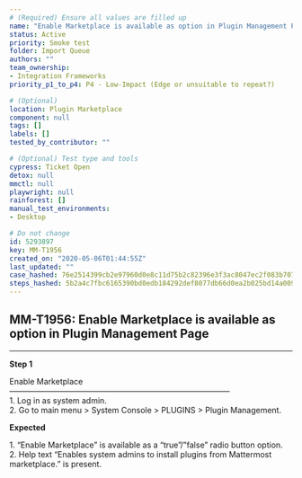 ```yaml
---
# (Required) Ensure all values are filled up
name: "Enable Marketplace is available as option in Plugin Management Page"
status: Active
priority: Smoke test
folder: Import Queue
authors: ""
team_ownership:
- Integration Frameworks
priority_p1_to_p4: P4 - Low-Impact (Edge or unsuitable to repeat?)

# (Optional)
location: Plugin Marketplace
component: null
tags: []
labels: []
tested_by_contributor: ""

# (Optional) Test type and tools
cypress: Ticket Open
detox: null
mmctl: null
playwright: null
rainforest: []
manual_test_environments:
- Desktop

# Do not change
id: 5293897
key: MM-T1956
created_on: "2020-05-06T01:44:55Z"
last_updated: ""
case_hashed: 76e2514399cb2e97960d0e8c11d75b2c82396e3f3ac8047ec2f083b707688f89e7e7e2951a610a109e5c40e577a97568
steps_hashed: 5b2a4c7fbc6165390bd0edb184292def8077db66d0ea2b025bd14a009f6986273406096c18e538e8343386628fd8e9f2
---
```


<!-- (Auto-generated) Based on frontmatter's "key" and "name" -->

## MM-T1956: Enable Marketplace is available as option in Plugin Management Page

---

**Step 1**

Enable Marketplace\
————————————————————————————\
1\. Log in as system admin.\
2\. Go to main menu > System Console > PLUGINS > Plugin Management.

**Expected**

1\. “Enable Marketplace” is available as a “true”/”false” radio button option.\
2\. Help text “Enables system admins to install plugins from Mattermost marketplace.” is present.
